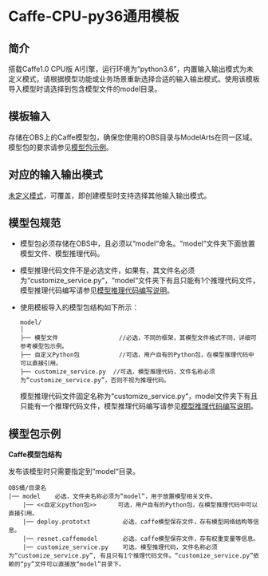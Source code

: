 # Caffe-CPU-py36通用模板<a name="modelarts_23_0169"></a>

## 简介<a name="section17644758143116"></a>

搭载Caffe1.0 CPU版 AI引擎，运行环境为“python3.6”，内置输入输出模式为未定义模式，请根据模型功能或业务场景重新选择合适的输入输出模式。使用该模板导入模型时请选择到包含模型文件的model目录。

## 模板输入<a name="section1287913116322"></a>

存储在OBS上的Caffe模型包，确保您使用的OBS目录与ModelArts在同一区域。模型包的要求请参见[模型包示例](#section164016197320)。

## 对应的输入输出模式<a name="section157592853210"></a>

[未定义模式](未定义模式.md)，可覆盖，即创建模型时支持选择其他输入输出模式。

## 模型包规范<a name="section856341533214"></a>

-   模型包必须存储在OBS中，且必须以“model“命名。“model“文件夹下面放置模型文件、模型推理代码。
-   模型推理代码文件不是必选文件，如果有，其文件名必须为“customize\_service.py“，“model“文件夹下有且只能有1个推理代码文件，模型推理代码编写请参见[模型推理代码编写说明](模型推理代码编写说明.md)。

-   使用模板导入的模型包结构如下所示：

    ```
    model/
    │
    ├── 模型文件                 //必选，不同的框架，其模型文件格式不同，详细可参考模型包示例。
    ├── 自定义Python包           //可选，用户自有的Python包，在模型推理代码中可以直接引用。
    ├── customize_service.py  //可选，模型推理代码，文件名称必须为“customize_service.py”，否则不视为推理代码。
    ```

    模型推理代码文件固定名称为“customize\_service.py“，model文件夹下有且只能有一个推理代码文件，模型推理代码编写请参见[模型推理代码编写说明](模型推理代码编写说明.md)。


## 模型包示例<a name="section164016197320"></a>

**Caffe模型包结构**

发布该模型时只需要指定到“model“目录。

```
OBS桶/目录名
|── model    必选，文件夹名称必须为“model”，用于放置模型相关文件。
    |── <<自定义python包>>      可选，用户自有的Python包，在模型推理代码中可以直接引用。
    |── deploy.prototxt         必选，caffe模型保存文件，存有模型网络结构等信息。
    |── resnet.caffemodel       必选，caffe模型保存文件，存有权重变量等信息。
    |── customize_service.py    可选，模型推理代码，文件名称必须为“customize_service.py”, 有且只有1个推理代码文件。“customize_service.py”依赖的“py”文件可以直接放“model”目录下。
```

